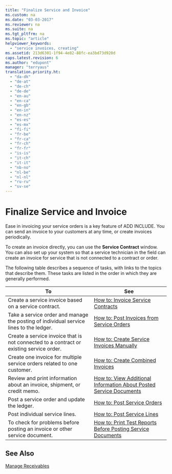 ```yaml
---
title: "Finalize Service and Invoice"
ms.custom: na
ms.date: "03-03-2017"
ms.reviewer: na
ms.suite: na
ms.tgt_pltfrm: na
ms.topic: "article"
helpviewer_keywords: 
  - "service invoices, creating"
ms.assetid: 213d6301-1f94-4e82-88fc-ea3bd73d920d
caps.latest.revision: 6
ms.author: "edupont"
manager: "terryaus"
translation.priority.ht: 
  - "da-dk"
  - "de-at"
  - "de-ch"
  - "de-de"
  - "en-au"
  - "en-ca"
  - "en-gb"
  - "en-in"
  - "en-nz"
  - "es-es"
  - "es-mx"
  - "fi-fi"
  - "fr-be"
  - "fr-ca"
  - "fr-ch"
  - "fr-fr"
  - "is-is"
  - "it-ch"
  - "it-it"
  - "nb-no"
  - "nl-be"
  - "nl-nl"
  - "ru-ru"
  - "sv-se"
---
```

# Finalize Service and Invoice
Ease in invoicing your service orders is a key feature of ADD INCLUDE<!--[!INCLUDE[navnow](../ApplicationDesign/includes/navnow_md.md)]-->. You can send an invoice to your customers at any time, or create invoices periodically.  
  
 To create an invoice directly, you can use the **Service Contract** window. You can also set up your system so that a service technician in the field can create an invoice for service that is not connected to a contract or order.  
  
 The following table describes a sequence of tasks, with links to the topics that describe them. These tasks are listed in the order in which they are generally performed.  
  
|**To**|**See**|  
|------------|-------------|  
|Create a service invoice based on a service contract.|[How to: Invoice Service Contracts](../Finance/how-to-invoice-service-contracts.md)|  
|Take a service order and manage the posting of individual service lines to the ledger.|[How to: Post Invoices from Service Orders](../Service/how-to-post-invoices-from-service-orders.md)|  
|Create a service invoice that is not connected to a contract or existing service order.|[How to: Create Service Invoices Manually](../Service/how-to-create-service-invoices-manually.md)|  
|Create one invoice for multiple service orders related to one customer.|[How to: Create Combined Invoices](../Service/how-to-create-combined-invoices.md)|  
|Review and print information about an invoice, shipment, or credit memo.|[How to: View Additional Information About Posted Service Documents](../Service/how-to-view-additional-information-about-posted-service-documents.md)|  
|Post a service order and update the ledger.|[How to: Post Service Orders](../Service/how-to-post-service-orders.md)|  
|Post individual service lines.|[How to: Post Service Lines](../Service/how-to-post-service-lines.md)|  
|To check for problems before posting an invoice or other service document.|[How to: Print Test Reports Before Posting Service Documents](../Service/how-to-print-test-reports-before-posting-service-documents.md)|  
  
## See Also  
 [Manage Receivables](../Finance/manage-receivables.md)